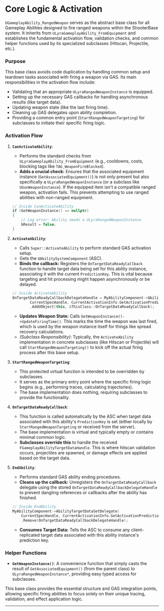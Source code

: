# Core Logic & Activation

`UGameplayAbility_RangedWeapon` serves as the abstract base class for all Gameplay Abilities designed to fire ranged weapons within the ShooterBase system. It inherits from `ULyraGameplayAbility_FromEquipment` and establishes the fundamental activation flow, validation checks, and common helper functions used by its specialized subclasses (Hitscan, Projectile, etc.).

### Purpose

This base class avoids code duplication by handling common setup and teardown tasks associated with firing a weapon via GAS. Its main responsibilities in the activation flow include:

* Validating that an appropriate `ULyraRangedWeaponInstance` is equipped.
* Setting up the necessary GAS callbacks for handling asynchronous results (like target data).
* Updating weapon state (like the last firing time).
* Cleaning up GAS delegates upon ability completion.
* Providing a common entry point (`StartRangedWeaponTargeting`) for subclasses to initiate their specific firing logic.

### Activation Flow

1.  **`CanActivateAbility`**:

    * Performs the standard checks from `ULyraGameplayAbility_FromEquipment` (e.g., cooldowns, costs, blocking tags like `TAG_WeaponFireBlocked`).
    * **Adds a crucial check:** Ensures that the associated equipment instance (`GetAssociatedEquipment()`) is not only present but also specifically a `ULyraRangedWeaponInstance` (or a subclass like `UGunWeaponInstance`). If the equipped item isn't a compatible ranged weapon, activation fails. This prevents attempting to use ranged abilities with non-ranged equipment.

    ```cpp
    // Inside CanActivateAbility
    if (GetWeaponInstance() == nullptr)
    {
        // Log error: Ability needs a ULyraRangedWeaponInstance
        bResult = false;
    }
    ```
2.  **`ActivateAbility`**:

    * Calls `Super::ActivateAbility` to perform standard GAS activation setup.
    * Gets the `UAbilitySystemComponent` (ASC).
    * **Binds the callback:** Registers the `OnTargetDataReadyCallback` function to handle target data being set for this ability instance, associating it with the current `PredictionKey`. This is vital because targeting and hit processing might happen asynchronously or be delayed.

    ```cpp
    // Inside ActivateAbility
    OnTargetDataReadyCallbackDelegateHandle = MyAbilityComponent->AbilityTargetDataSetDelegate(
            CurrentSpecHandle, CurrentActivationInfo.GetActivationPredictionKey())
            .AddUObject(this, &ThisClass::OnTargetDataReadyCallback);
    ```

    * **Updates Weapon State:** Calls `GetWeaponInstance()->UpdateFiringTime()`. This marks the time the weapon was last fired, which is used by the weapon instance itself for things like spread recovery calculations.
    * _(Subclass Responsibility)_: Typically, the `ActivateAbility` implementation in concrete subclasses (like Hitscan or Projectile) will call `StartRangedWeaponTargeting()` to kick off the actual firing process after this base setup.
3. **`StartRangedWeaponTargeting`**:
   * This protected virtual function is intended to be overridden by subclasses.
   * It serves as the primary entry point where the specific firing logic begins (e.g., performing traces, calculating trajectories).
   * The base implementation does nothing, requiring subclasses to provide the functionality.
4. **`OnTargetDataReadyCallback`**:
   * This function is called automatically by the ASC when target data associated with this ability's `PredictionKey` is set (either locally by `StartRangedWeaponTargeting` or received from the server).
   * The base implementation is virtual and typically empty or contains minimal common logic.
   * **Subclasses override this** to handle the received `FGameplayAbilityTargetDataHandle`. This is where hitscan validation occurs, projectiles are spawned, or damage effects are applied based on the target data.
5.  **`EndAbility`**:

    * Performs standard GAS ability ending procedures.
    * **Cleans up the callback:** Unregisters the `OnTargetDataReadyCallback` delegate using the stored `OnTargetDataReadyCallbackDelegateHandle` to prevent dangling references or callbacks after the ability has finished.

    ```cpp
    // Inside EndAbility
    MyAbilityComponent->AbilityTargetDataSetDelegate(
        CurrentSpecHandle, CurrentActivationInfo.GetActivationPredictionKey())
        .Remove(OnTargetDataReadyCallbackDelegateHandle);
    ```

    * **Consumes Target Data:** Tells the ASC to consume any client-replicated target data associated with this ability instance's prediction key.

### Helper Functions

* **`GetWeaponInstance()`**: A convenience function that simply casts the result of `GetAssociatedEquipment()` (from the parent class) to `ULyraRangedWeaponInstance*`, providing easy typed access for subclasses.

This base class provides the essential structure and GAS integration points, allowing specific firing abilities to focus solely on their unique tracing, validation, and effect application logic.

***
